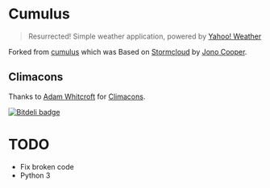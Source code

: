 # Cumulus
> Resurrected!
> Simple weather application, powered by [Yahoo! Weather](http://weather.yahoo.com)

Forked from [cumulus](https://github.com/apandada1/cumulus) which was
Based on [Stormcloud](http://getstormcloud.com/) by [Jono Cooper](https://twitter.com/consindo).

## Climacons

Thanks to [Adam Whitcroft](https://twitter.com/AdamWhitcroft) for [Climacons](http://adamwhitcroft.com/climacons/).

[![Bitdeli badge](https://d2weczhvl823v0.cloudfront.net/apandada1/cumulus/trend.png)](https://bitdeli.com/free)

# TODO
- Fix broken code
- Python 3
